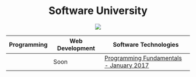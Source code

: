 <h1 align="center">Software University</h1>

<p align= "center" ><a href="https://softuni.bg/"><img src ="http://www.nakov.com/wp-content/uploads/2014/01/Software-University-Logo-blue-horizontal.png"></a></p>

| Programming                     | Web Development            | Software Technologies
| --------------------------------| -------------------------- | ----------------------------------|
|                    |            Soon            |   [Programming Fundamentals - January 2017](#Programming---Fundamentals--January--2017) 
                           



